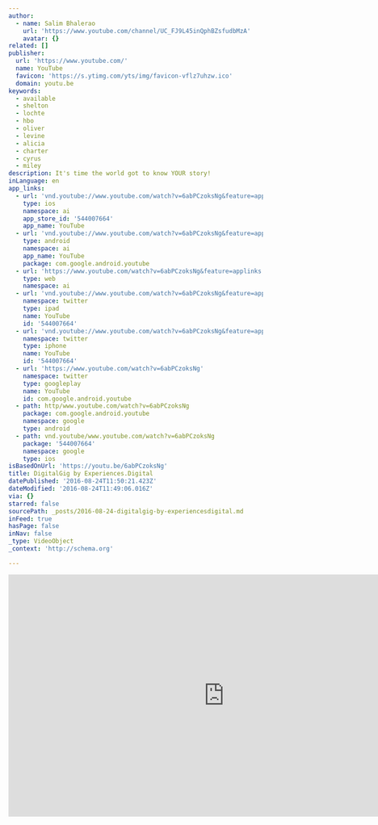 ```yaml
---
author:
  - name: Salim Bhalerao
    url: 'https://www.youtube.com/channel/UC_FJ9L45inQphBZsfudbMzA'
    avatar: {}
related: []
publisher:
  url: 'https://www.youtube.com/'
  name: YouTube
  favicon: 'https://s.ytimg.com/yts/img/favicon-vflz7uhzw.ico'
  domain: youtu.be
keywords:
  - available
  - shelton
  - lochte
  - hbo
  - oliver
  - levine
  - alicia
  - charter
  - cyrus
  - miley
description: It's time the world got to know YOUR story!
inLanguage: en
app_links:
  - url: 'vnd.youtube://www.youtube.com/watch?v=6abPCzoksNg&feature=applinks'
    type: ios
    namespace: ai
    app_store_id: '544007664'
    app_name: YouTube
  - url: 'vnd.youtube://www.youtube.com/watch?v=6abPCzoksNg&feature=applinks'
    type: android
    namespace: ai
    app_name: YouTube
    package: com.google.android.youtube
  - url: 'https://www.youtube.com/watch?v=6abPCzoksNg&feature=applinks'
    type: web
    namespace: ai
  - url: 'vnd.youtube://www.youtube.com/watch?v=6abPCzoksNg&feature=applinks'
    namespace: twitter
    type: ipad
    name: YouTube
    id: '544007664'
  - url: 'vnd.youtube://www.youtube.com/watch?v=6abPCzoksNg&feature=applinks'
    namespace: twitter
    type: iphone
    name: YouTube
    id: '544007664'
  - url: 'https://www.youtube.com/watch?v=6abPCzoksNg'
    namespace: twitter
    type: googleplay
    name: YouTube
    id: com.google.android.youtube
  - path: http/www.youtube.com/watch?v=6abPCzoksNg
    package: com.google.android.youtube
    namespace: google
    type: android
  - path: vnd.youtube/www.youtube.com/watch?v=6abPCzoksNg
    package: '544007664'
    namespace: google
    type: ios
isBasedOnUrl: 'https://youtu.be/6abPCzoksNg'
title: DigitalGig by Experiences.Digital
datePublished: '2016-08-24T11:50:21.423Z'
dateModified: '2016-08-24T11:49:06.016Z'
via: {}
starred: false
sourcePath: _posts/2016-08-24-digitalgig-by-experiencesdigital.md
inFeed: true
hasPage: false
inNav: false
_type: VideoObject
_context: 'http://schema.org'

---
```

<iframe src="https://cdn.embedly.com/widgets/media.html?src=https%3A%2F%2Fwww.youtube.com%2Fembed%2F6abPCzoksNg%3Ffeature%3Doembed&amp;url=http%3A%2F%2Fwww.youtube.com%2Fwatch%3Fv%3D6abPCzoksNg&amp;image=https%3A%2F%2Fi.ytimg.com%2Fvi%2F6abPCzoksNg%2Fhqdefault.jpg&amp;key=b7d04c9b404c499eba89ee7072e1c4f7&amp;type=text%2Fhtml&amp;schema=youtube" width="854" height="480" scrolling="no" frameborder="0" allowfullscreen="" style=""></iframe>
